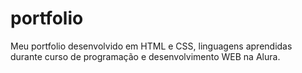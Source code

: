 # portfolio
Meu portfolio desenvolvido em HTML e CSS, linguagens aprendidas durante curso de programação e desenvolvimento WEB na Alura.
